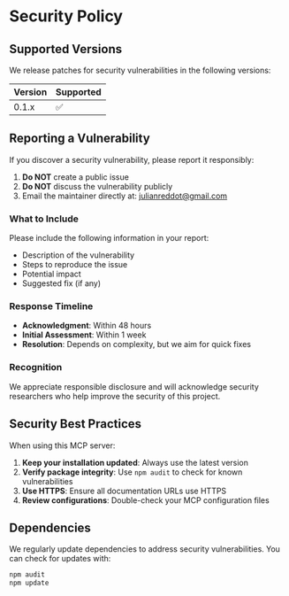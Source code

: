 # Security Policy

## Supported Versions

We release patches for security vulnerabilities in the following versions:

| Version | Supported          |
| ------- | ------------------ |
| 0.1.x   | :white_check_mark: |

## Reporting a Vulnerability

If you discover a security vulnerability, please report it responsibly:

1. **Do NOT** create a public issue
2. **Do NOT** discuss the vulnerability publicly
3. Email the maintainer directly at: julianreddot@gmail.com

### What to Include

Please include the following information in your report:

- Description of the vulnerability
- Steps to reproduce the issue
- Potential impact
- Suggested fix (if any)

### Response Timeline

- **Acknowledgment**: Within 48 hours
- **Initial Assessment**: Within 1 week
- **Resolution**: Depends on complexity, but we aim for quick fixes

### Recognition

We appreciate responsible disclosure and will acknowledge security researchers who help improve the security of this project.

## Security Best Practices

When using this MCP server:

1. **Keep your installation updated**: Always use the latest version
2. **Verify package integrity**: Use `npm audit` to check for known vulnerabilities
3. **Use HTTPS**: Ensure all documentation URLs use HTTPS
4. **Review configurations**: Double-check your MCP configuration files

## Dependencies

We regularly update dependencies to address security vulnerabilities. You can check for updates with:

```bash
npm audit
npm update
```
